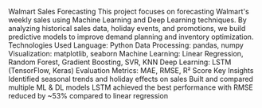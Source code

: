 Walmart Sales Forecasting 
This project focuses on forecasting Walmart's weekly sales using Machine Learning and Deep Learning techniques.
By analyzing historical sales data, holiday events, and promotions, we build predictive models to improve demand planning and inventory optimization.
Technologies Used
Language: Python
Data Processing: pandas, numpy
Visualization: matplotlib, seaborn
Machine Learning: Linear Regression, Random Forest, Gradient Boosting, SVR, KNN
Deep Learning: LSTM (TensorFlow, Keras)
Evaluation Metrics: MAE, RMSE, R² Score
Key Insights
Identified seasonal trends and holiday effects on sales
Built and compared multiple ML & DL models
LSTM achieved the best performance with RMSE reduced by ~53% compared to linear regression
